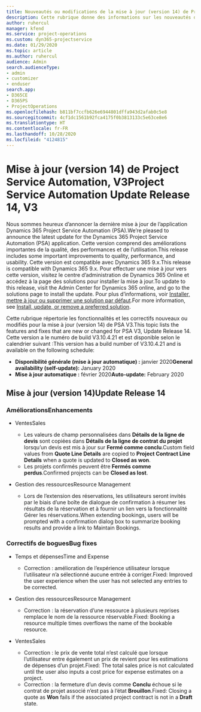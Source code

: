 ```yaml
---
title: Nouveautés ou modifications de la mise à jour (version 14) de Project Service Automation (correctif logiciel), V3
description: Cette rubrique donne des informations sur les nouveautés de la mise à jour (version 14) de Project Service Automation, V3.
author: ruhercul
manager: kfend
ms.service: project-operations
ms.custom: dyn365-projectservice
ms.date: 01/29/2020
ms.topic: article
ms.author: ruhercul
audience: Admin
search.audienceType:
- admin
- customizer
- enduser
search.app:
- D365CE
- D365PS
- ProjectOperations
ms.openlocfilehash: b811bf7ccfb626e6944801dffa943d2afab0c5e8
ms.sourcegitcommit: 4cf1dc1561b92fca4175f0b3813133c5e63ce8e6
ms.translationtype: HT
ms.contentlocale: fr-FR
ms.lasthandoff: 10/28/2020
ms.locfileid: "4124815"
---
```

# <a name="project-service-automation-update-release-14-v3"></a><span data-ttu-id="f5e07-103">Mise à jour (version 14) de Project Service Automation, V3</span><span class="sxs-lookup"><span data-stu-id="f5e07-103">Project Service Automation Update Release 14, V3</span></span>
<span data-ttu-id="f5e07-104">Nous sommes heureux d’annoncer la dernière mise à jour de l’application Dynamics 365 Project Service Automation (PSA).</span><span class="sxs-lookup"><span data-stu-id="f5e07-104">We’re pleased to announce the latest update for the Dynamics 365 Project Service Automation (PSA) application.</span></span> <span data-ttu-id="f5e07-105">Cette version comprend des améliorations importantes de la qualité, des performances et de l’utilisation.</span><span class="sxs-lookup"><span data-stu-id="f5e07-105">This release includes some important improvements to quality, performance, and usability.</span></span> <span data-ttu-id="f5e07-106">Cette version est compatible avec Dynamics 365 9.x.</span><span class="sxs-lookup"><span data-stu-id="f5e07-106">This release is compatible with Dynamics 365 9.x.</span></span> <span data-ttu-id="f5e07-107">Pour effectuer une mise à jour vers cette version, visitez le centre d’administration de Dynamics 365 Online et accédez à la page des solutions pour installer la mise à jour.</span><span class="sxs-lookup"><span data-stu-id="f5e07-107">To update to this release, visit the Admin Center for Dynamics 365 online, and go to the solutions page to install the update.</span></span> <span data-ttu-id="f5e07-108">Pour plus d’informations, voir [Installer, mettre à jour ou supprimer une solution par défaut](https://docs.microsoft.com/power-platform/admin/install-remove-preferred-solution).</span><span class="sxs-lookup"><span data-stu-id="f5e07-108">For more information, see [Install, update, or remove a preferred solution](https://docs.microsoft.com/power-platform/admin/install-remove-preferred-solution).</span></span>

<span data-ttu-id="f5e07-109">Cette rubrique répertorie les fonctionnalités et les correctifs nouveaux ou modifiés pour la mise à jour (version 14) de PSA V3.</span><span class="sxs-lookup"><span data-stu-id="f5e07-109">This topic lists the features and fixes that are new or changed for PSA V3, Update Release 14.</span></span> <span data-ttu-id="f5e07-110">Cette version a le numéro de build V3.10.4.21 et est disponible selon le calendrier suivant :</span><span class="sxs-lookup"><span data-stu-id="f5e07-110">This version has a build number of V3.10.4.21 and is available on the following schedule:</span></span>

- <span data-ttu-id="f5e07-111">**Disponibilité générale (mise à jour automatique) :** janvier 2020</span><span class="sxs-lookup"><span data-stu-id="f5e07-111">**General availability (self-update):** January 2020</span></span>
- <span data-ttu-id="f5e07-112">**Mise à jour automatique :** février 2020</span><span class="sxs-lookup"><span data-stu-id="f5e07-112">**Auto-update:** February 2020</span></span>

## <a name="update-release-14"></a><span data-ttu-id="f5e07-113">Mise à jour (version 14)</span><span class="sxs-lookup"><span data-stu-id="f5e07-113">Update Release 14</span></span>

### <a name="enhancements"></a><span data-ttu-id="f5e07-114">Améliorations</span><span class="sxs-lookup"><span data-stu-id="f5e07-114">Enhancements</span></span>

- <span data-ttu-id="f5e07-115">Ventes</span><span class="sxs-lookup"><span data-stu-id="f5e07-115">Sales</span></span>

     - <span data-ttu-id="f5e07-116">Les valeurs de champ personnalisées dans **Détails de la ligne de devis** sont copiées dans **Détails de la ligne de contrat du projet** lorsqu’un devis est mis à jour sur **Fermé comme conclu**.</span><span class="sxs-lookup"><span data-stu-id="f5e07-116">Custom field values from **Quote Line Details** are copied to **Project Contract Line Details** when a quote is updated to **Closed as won**.</span></span>
     - <span data-ttu-id="f5e07-117">Les projets confirmés peuvent être **Fermés comme perdus**.</span><span class="sxs-lookup"><span data-stu-id="f5e07-117">Confirmed projects can be **Closed as lost**.</span></span>

- <span data-ttu-id="f5e07-118">Gestion des ressources</span><span class="sxs-lookup"><span data-stu-id="f5e07-118">Resource Management</span></span>

     - <span data-ttu-id="f5e07-119">Lors de l’extension des réservations, les utilisateurs seront invités par le biais d’une boîte de dialogue de confirmation à résumer les résultats de la réservation et à fournir un lien vers la fonctionnalité Gérer les réservations.</span><span class="sxs-lookup"><span data-stu-id="f5e07-119">When extending bookings, users will be prompted with a confirmation dialog box to summarize booking results and provide a link to Maintain Bookings.</span></span>


### <a name="bug-fixes"></a><span data-ttu-id="f5e07-120">Correctifs de bogues</span><span class="sxs-lookup"><span data-stu-id="f5e07-120">Bug fixes</span></span>

- <span data-ttu-id="f5e07-121">Temps et dépenses</span><span class="sxs-lookup"><span data-stu-id="f5e07-121">Time and Expense</span></span>

     - <span data-ttu-id="f5e07-122">Correction : amélioration de l’expérience utilisateur lorsque l’utilisateur n’a sélectionné aucune entrée à corriger.</span><span class="sxs-lookup"><span data-stu-id="f5e07-122">Fixed: Improved the user experience when the user has not selected any entries to be corrected.</span></span>

- <span data-ttu-id="f5e07-123">Gestion des ressources</span><span class="sxs-lookup"><span data-stu-id="f5e07-123">Resource Management</span></span>

     - <span data-ttu-id="f5e07-124">Correction : la réservation d’une ressource à plusieurs reprises remplace le nom de la ressource réservable.</span><span class="sxs-lookup"><span data-stu-id="f5e07-124">Fixed: Booking a resource multiple times overflows the name of the bookable resource.</span></span>

- <span data-ttu-id="f5e07-125">Ventes</span><span class="sxs-lookup"><span data-stu-id="f5e07-125">Sales</span></span>

     - <span data-ttu-id="f5e07-126">Correction : le prix de vente total n’est calculé que lorsque l’utilisateur entre également un prix de revient pour les estimations de dépenses d’un projet.</span><span class="sxs-lookup"><span data-stu-id="f5e07-126">Fixed: The total sales price is not calculated until the user also inputs a cost price for expense estimates on a project.</span></span>
     - <span data-ttu-id="f5e07-127">Correction : la fermeture d’un devis comme **Conclu** échoue si le contrat de projet associé n’est pas à l’état **Brouillon**.</span><span class="sxs-lookup"><span data-stu-id="f5e07-127">Fixed: Closing a quote as **Won** fails if the associated project contract is not in a **Draft** state.</span></span>

